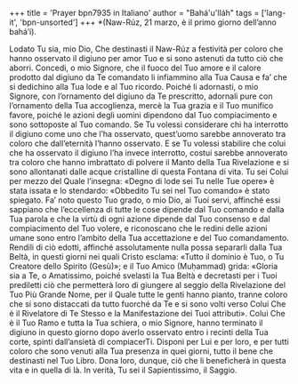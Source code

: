 +++
title = 'Prayer bpn7935 in Italiano'
author = "Bahá'u'lláh"
tags = ['lang-it', 'bpn-unsorted']
+++
*(Naw-Rúz, 21 marzo, è il primo giorno dell’anno bahá’í).

Lodato Tu sia, mio Dio, Che destinasti il Naw-Rúz a festività per coloro che hanno osservato il digiuno per amor Tuo e si sono astenuti da tutto ciò che aborri. Concedi, o mio Signore, che il fuoco del Tuo amore e il calore prodotto dal digiuno da Te comandato li infiammino alla Tua Causa e fa’ che si dedichino alla Tua lode e al Tuo ricordo.
Poiché li adornasti, o mio Signore, con l’ornamento del digiuno da Te prescritto, adornali pure con l’ornamento della Tua accoglienza, mercè la Tua grazia e il Tuo munifico favore, poiché le azioni degli uomini dipendono dal Tuo compiacimento e sono sottoposte al Tuo comando. Se Tu volessi considerare chi ha interrotto il digiuno come uno che l’ha osservato, quest’uomo sarebbe annoverato tra coloro che dall’eternità l’hanno osservato. E se Tu volessi stabilire che colui che ha osservato il digiuno l’ha invece interrotto, costui sarebbe annoverato tra coloro che hanno imbrattato di polvere il Manto della Tua Rivelazione e si sono allontanati dalle acque cristalline di questa Fontana di vita. 
Tu sei Colui per mezzo del Quale l’insegna: «Degno di lode sei Tu nelle Tue opere» è stata issata e lo stendardo: «Obbedito Tu sei nel Tuo comando» è stato spiegato. Fa’ noto questo Tuo grado, o mio Dio, ai Tuoi servi, affinché essi sappiano che l’eccellenza di tutte le cose dipende dal Tuo comando e dalla Tua parola e che la virtù di ogni azione dipende dal Tuo consenso e dal compiacimento del Tuo volere, e riconoscano che le redini delle azioni umane sono entro l’ambito della Tua accettazione e del Tuo comandamento. Rendili di ciò edotti, affinché assolutamente nulla possa separarli dalla Tua Beltà, in questi giorni nei quali Cristo esclama: «Tutto il dominio è Tuo, o Tu Creatore dello Spirito (Gesù)»; e il Tuo Amico (Muḥammad) grida: «Gloria sia a Te, o Amatissimo, poiché svelasti la Tua Beltà e decretasti per i Tuoi prediletti ciò che permetterà loro di giungere al seggio della Rivelazione del Tuo Più Grande Nome, per il Quale tutte le genti hanno pianto, tranne coloro che si sono distaccati da tutto fuorché da Te e si sono volti verso Colui Che è il Rivelatore di Te Stesso e la Manifestazione dei Tuoi attributi».
Colui Che è il Tuo Ramo e tutta la Tua schiera, o mio Signore, hanno terminato il digiuno in questo giorno dopo averlo osservato entro i recinti della Tua corte, spinti dall’ansietà di compiacerTi. Disponi per Lui e per loro, e per tutti coloro che sono venuti alla Tua presenza in quei giorni, tutto il bene che destinasti nel Tuo Libro. Dona loro, dunque, ciò che li beneficherà in questa vita e in quella di là.
In verità, Tu sei il Sapientissimo, il Saggio.
